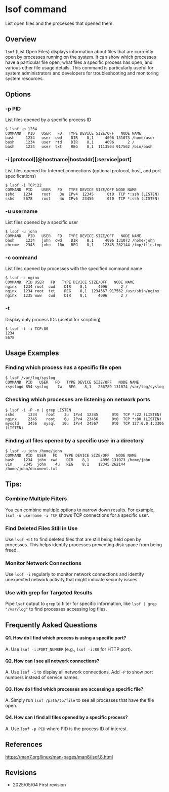 # lsof command

List open files and the processes that opened them.

## Overview

`lsof` (List Open Files) displays information about files that are currently open by processes running on the system. It can show which processes have a particular file open, what files a specific process has open, and various other file usage details. This command is particularly useful for system administrators and developers for troubleshooting and monitoring system resources.

## Options

### **-p PID**

List files opened by a specific process ID

```console
$ lsof -p 1234
COMMAND   PID   USER   FD   TYPE DEVICE SIZE/OFF   NODE NAME
bash     1234   user  cwd    DIR    8,1     4096 131073 /home/user
bash     1234   user  rtd    DIR    8,1     4096      2 /
bash     1234   user  txt    REG    8,1  1113504 917562 /bin/bash
```

### **-i [protocol][@hostname|hostaddr][:service|port]**

List files opened for Internet connections (optional protocol, host, and port specifications)

```console
$ lsof -i TCP:22
COMMAND  PID    USER   FD   TYPE DEVICE SIZE/OFF NODE NAME
sshd    1234    root    3u  IPv4  12345      0t0  TCP *:ssh (LISTEN)
sshd    5678    root    4u  IPv6  23456      0t0  TCP *:ssh (LISTEN)
```

### **-u username**

List files opened by a specific user

```console
$ lsof -u john
COMMAND   PID   USER   FD   TYPE DEVICE SIZE/OFF   NODE NAME
bash     1234   john  cwd    DIR    8,1     4096 131073 /home/john
chrome   2345   john   10u   REG    8,1    12345 262144 /tmp/file.tmp
```

### **-c command**

List files opened by processes with the specified command name

```console
$ lsof -c nginx
COMMAND  PID USER   FD   TYPE DEVICE SIZE/OFF   NODE NAME
nginx   1234 root  cwd    DIR    8,1     4096      2 /
nginx   1234 root  txt    REG    8,1  1234567 917562 /usr/sbin/nginx
nginx   1235 www   cwd    DIR    8,1     4096      2 /
```

### **-t**

Display only process IDs (useful for scripting)

```console
$ lsof -t -i TCP:80
1234
5678
```

## Usage Examples

### Finding which process has a specific file open

```console
$ lsof /var/log/syslog
COMMAND  PID   USER   FD   TYPE DEVICE SIZE/OFF   NODE NAME
rsyslogd 854 syslog    7w   REG    8,1   256789 131074 /var/log/syslog
```

### Checking which processes are listening on network ports

```console
$ lsof -i -P -n | grep LISTEN
sshd      1234    root    3u  IPv4  12345      0t0  TCP *:22 (LISTEN)
nginx     2345    root    6u  IPv4  23456      0t0  TCP *:80 (LISTEN)
mysqld    3456   mysql   10u  IPv4  34567      0t0  TCP 127.0.0.1:3306 (LISTEN)
```

### Finding all files opened by a specific user in a directory

```console
$ lsof -u john /home/john
COMMAND  PID  USER   FD   TYPE DEVICE SIZE/OFF   NODE NAME
bash    1234  john  cwd    DIR    8,1     4096 131073 /home/john
vim     2345  john    4u   REG    8,1    12345 262144 /home/john/document.txt
```

## Tips:

### Combine Multiple Filters

You can combine multiple options to narrow down results. For example, `lsof -u username -i TCP` shows TCP connections for a specific user.

### Find Deleted Files Still in Use

Use `lsof +L1` to find deleted files that are still being held open by processes. This helps identify processes preventing disk space from being freed.

### Monitor Network Connections

Use `lsof -i` regularly to monitor network connections and identify unexpected network activity that might indicate security issues.

### Use with grep for Targeted Results

Pipe `lsof` output to `grep` to filter for specific information, like `lsof | grep "/var/log"` to find processes accessing log files.

## Frequently Asked Questions

#### Q1. How do I find which process is using a specific port?
A. Use `lsof -i:PORT_NUMBER` (e.g., `lsof -i:80` for HTTP port).

#### Q2. How can I see all network connections?
A. Use `lsof -i` to display all network connections. Add `-P` to show port numbers instead of service names.

#### Q3. How do I find which processes are accessing a specific file?
A. Simply run `lsof /path/to/file` to see all processes that have the file open.

#### Q4. How can I find all files opened by a specific process?
A. Use `lsof -p PID` where PID is the process ID of interest.

## References

https://man7.org/linux/man-pages/man8/lsof.8.html

## Revisions

- 2025/05/04 First revision